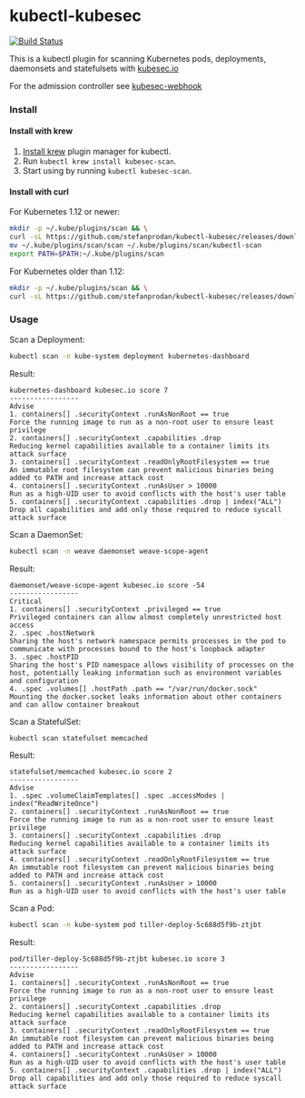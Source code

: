 # kubectl-kubesec

[![Build Status](https://travis-ci.org/stefanprodan/kubectl-kubesec.svg?branch=master)](https://travis-ci.org/stefanprodan/kubectl-kubesec)

This is a kubectl plugin for scanning Kubernetes pods, deployments, daemonsets and statefulsets with [kubesec.io](https://kubesec.io)

For the admission controller see [kubesec-webhook](https://github.com/stefanprodan/kubesec-webhook)

### Install

#### Install with krew

1. [Install krew](https://github.com/GoogleContainerTools/krew) plugin manager
   for kubectl.
2. Run `kubectl krew install kubesec-scan`.
3. Start using by running `kubectl kubesec-scan`.

#### Install with curl

For Kubernetes 1.12 or newer:

```bash
mkdir -p ~/.kube/plugins/scan && \
curl -sL https://github.com/stefanprodan/kubectl-kubesec/releases/download/1.0.0/kubectl-kubesec_1.0.0_`uname -s`_amd64.tar.gz | tar xzvf - -C ~/.kube/plugins/scan
mv ~/.kube/plugins/scan/scan ~/.kube/plugins/scan/kubectl-scan
export PATH=$PATH:~/.kube/plugins/scan
```

For Kubernetes older than 1.12:

```bash
mkdir -p ~/.kube/plugins/scan && \
curl -sL https://github.com/stefanprodan/kubectl-kubesec/releases/download/0.3.1/kubectl-kubesec_0.3.1_`uname -s`_amd64.tar.gz | tar xzvf - -C ~/.kube/plugins/scan
```

### Usage

Scan a Deployment:

```bash
kubectl scan -n kube-system deployment kubernetes-dashboard
```

Result:

```
kubernetes-dashboard kubesec.io score 7
-----------------
Advise
1. containers[] .securityContext .runAsNonRoot == true
Force the running image to run as a non-root user to ensure least privilege
2. containers[] .securityContext .capabilities .drop
Reducing kernel capabilities available to a container limits its attack surface
3. containers[] .securityContext .readOnlyRootFilesystem == true
An immutable root filesystem can prevent malicious binaries being added to PATH and increase attack cost
4. containers[] .securityContext .runAsUser > 10000
Run as a high-UID user to avoid conflicts with the host's user table
5. containers[] .securityContext .capabilities .drop | index("ALL")
Drop all capabilities and add only those required to reduce syscall attack surface
```

Scan a DaemonSet:

```bash
kubectl scan -n weave daemonset weave-scope-agent
```

Result:

```
daemonset/weave-scope-agent kubesec.io score -54
-----------------
Critical
1. containers[] .securityContext .privileged == true
Privileged containers can allow almost completely unrestricted host access
2. .spec .hostNetwork
Sharing the host's network namespace permits processes in the pod to communicate with processes bound to the host's loopback adapter
3. .spec .hostPID
Sharing the host's PID namespace allows visibility of processes on the host, potentially leaking information such as environment variables and configuration
4. .spec .volumes[] .hostPath .path == "/var/run/docker.sock"
Mounting the docker.socket leaks information about other containers and can allow container breakout
```

Scan a StatefulSet:

```bash
kubectl scan statefulset memcached
```

Result:

```
statefulset/memcached kubesec.io score 2
-----------------
Advise
1. .spec .volumeClaimTemplates[] .spec .accessModes | index("ReadWriteOnce")
2. containers[] .securityContext .runAsNonRoot == true
Force the running image to run as a non-root user to ensure least privilege
3. containers[] .securityContext .capabilities .drop
Reducing kernel capabilities available to a container limits its attack surface
4. containers[] .securityContext .readOnlyRootFilesystem == true
An immutable root filesystem can prevent malicious binaries being added to PATH and increase attack cost
5. containers[] .securityContext .runAsUser > 10000
Run as a high-UID user to avoid conflicts with the host's user table
```

Scan a Pod:

```bash
kubectl scan -n kube-system pod tiller-deploy-5c688d5f9b-ztjbt
```

Result:

```
pod/tiller-deploy-5c688d5f9b-ztjbt kubesec.io score 3
-----------------
Advise
1. containers[] .securityContext .runAsNonRoot == true
Force the running image to run as a non-root user to ensure least privilege
2. containers[] .securityContext .capabilities .drop
Reducing kernel capabilities available to a container limits its attack surface
3. containers[] .securityContext .readOnlyRootFilesystem == true
An immutable root filesystem can prevent malicious binaries being added to PATH and increase attack cost
4. containers[] .securityContext .runAsUser > 10000
Run as a high-UID user to avoid conflicts with the host's user table
5. containers[] .securityContext .capabilities .drop | index("ALL")
Drop all capabilities and add only those required to reduce syscall attack surface
```
